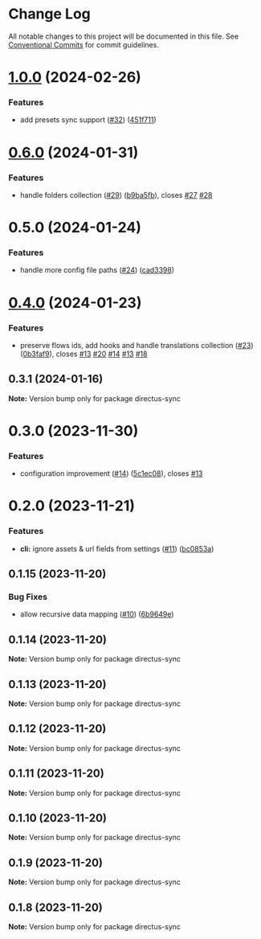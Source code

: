 # Change Log

All notable changes to this project will be documented in this file.
See [Conventional Commits](https://conventionalcommits.org) for commit guidelines.

# [1.0.0](https://github.com/tractr/directus-sync/compare/directus-sync@0.6.0...directus-sync@1.0.0) (2024-02-26)

### Features

- add presets sync support ([#32](https://github.com/tractr/directus-sync/issues/32)) ([451f711](https://github.com/tractr/directus-sync/commit/451f711a610a0bebc1bb1e2e05da9bcb1151f5c3))

# [0.6.0](https://github.com/tractr/directus-sync/compare/directus-sync@0.5.0...directus-sync@0.6.0) (2024-01-31)

### Features

- handle folders collection ([#29](https://github.com/tractr/directus-sync/issues/29)) ([b9ba5fb](https://github.com/tractr/directus-sync/commit/b9ba5fb9c7fca35bfd0a0ccba68fb001f22c36ce)), closes [#27](https://github.com/tractr/directus-sync/issues/27) [#28](https://github.com/tractr/directus-sync/issues/28)

# 0.5.0 (2024-01-24)

### Features

- handle more config file paths ([#24](https://github.com/tractr/directus-sync/issues/24)) ([cad3398](https://github.com/tractr/directus-sync/commit/cad3398486c93d99fc49057920d0a42da6dc2d9f))

# [0.4.0](https://github.com/tractr/directus-sync/compare/directus-sync@0.3.1...directus-sync@0.4.0) (2024-01-23)

### Features

- preserve flows ids, add hooks and handle translations collection ([#23](https://github.com/tractr/directus-sync/issues/23)) ([0b3faf9](https://github.com/tractr/directus-sync/commit/0b3faf963cc1fb7ec7abbb5d62500de77cc47059)), closes [#13](https://github.com/tractr/directus-sync/issues/13) [#20](https://github.com/tractr/directus-sync/issues/20) [#14](https://github.com/tractr/directus-sync/issues/14) [#13](https://github.com/tractr/directus-sync/issues/13) [#18](https://github.com/tractr/directus-sync/issues/18)

## 0.3.1 (2024-01-16)

**Note:** Version bump only for package directus-sync

# 0.3.0 (2023-11-30)

### Features

- configuration improvement ([#14](https://github.com/tractr/directus-sync/issues/14)) ([5c1ec08](https://github.com/tractr/directus-sync/commit/5c1ec0824da689774463cf0b24ca40245c4e072a)), closes [#13](https://github.com/tractr/directus-sync/issues/13)

# 0.2.0 (2023-11-21)

### Features

- **cli:** ignore assets & url fields from settings ([#11](https://github.com/tractr/directus-sync/issues/11)) ([bc0853a](https://github.com/tractr/directus-sync/commit/bc0853af946818e0edf789611c7fba9c5a8183fe))

## 0.1.15 (2023-11-20)

### Bug Fixes

- allow recursive data mapping ([#10](https://github.com/tractr/directus-sync/issues/10)) ([6b9649e](https://github.com/tractr/directus-sync/commit/6b9649e430170de7b4f7754ff747f6a6d47ac9fb))

## 0.1.14 (2023-11-20)

**Note:** Version bump only for package directus-sync

## 0.1.13 (2023-11-20)

**Note:** Version bump only for package directus-sync

## 0.1.12 (2023-11-20)

**Note:** Version bump only for package directus-sync

## 0.1.11 (2023-11-20)

**Note:** Version bump only for package directus-sync

## 0.1.10 (2023-11-20)

**Note:** Version bump only for package directus-sync

## 0.1.9 (2023-11-20)

**Note:** Version bump only for package directus-sync

## 0.1.8 (2023-11-20)

**Note:** Version bump only for package directus-sync
